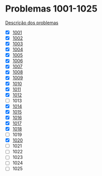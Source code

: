 # Problemas 1001-1025

[Descrição dos problemas](https://www.urionlinejudge.com.br/judge/pt/problems/all?page=1)

  - [x] [1001](1001.md)
  - [x] [1002](1002.poti)
  - [X] [1003](1003.poti)
  - [X] [1004](1004.poti)
  - [X] [1005](1005.poti)
  - [X] [1006](1006.poti)
  - [X] [1007](1007.poti)
  - [X] [1008](1008.poti)
  - [X] [1009](1009.poti)
  - [X] [1010](1010.poti)
  - [X] [1011](1011.poti)
  - [X] [1012](1012.poti)
  - [ ] 1013
  - [x] [1014](1014.poti)
  - [X] [1015](1015.poti)
  - [X] [1016](1016.poti)
  - [X] [1017](1017.poti)
  - [X] [1018](1018.poti)
  - [ ] 1019
  - [X] [1020](1020.poti)
  - [ ] 1021
  - [ ] 1022
  - [ ] 1023
  - [ ] 1024
  - [ ] 1025
